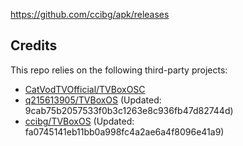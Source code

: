 https://github.com/ccibg/apk/releases

## Credits
This repo relies on the following third-party projects:
- [CatVodTVOfficial/TVBoxOSC](https://github.com/CatVodTVOfficial/TVBoxOSC)
- [q215613905/TVBoxOS](https://github.com/q215613905/TVBoxOS) (Updated: 9cab75b2057533f0b3c1263e8c936fb47d82744d)
- [ccibg/TVBoxOS](https://github.com/takagen99/Box) (Updated: fa0745141eb11bb0a998fc4a2ae6a4f8096e41a9)
